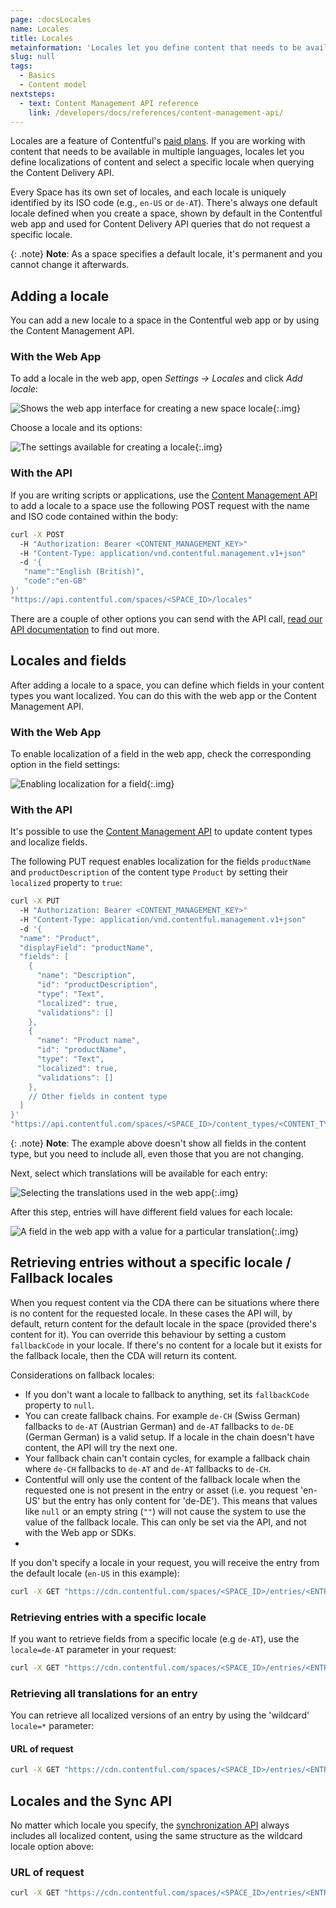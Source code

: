 ```yaml
---
page: :docsLocales
name: Locales
title: Locales
metainformation: 'Locales let you define content that needs to be available in multiple languages.'
slug: null
tags:
  - Basics
  - Content model
nextsteps:
  - text: Content Management API reference
    link: /developers/docs/references/content-management-api/
---
```


Locales are a feature of Contentful's [paid plans](/pricing/). If you are working with content that needs to be available in multiple languages, locales let you define localizations of content and select a specific locale when querying the Content Delivery API.

Every Space has its own set of locales, and each locale is uniquely identified by its ISO code (e.g., `en-US` or `de-AT`). There's always one default locale defined when you create a space, shown by default in the Contentful web app and used for Content Delivery API queries that do not request a specific locale.

{: .note}
**Note**: As a space specifies a default locale, it's permanent and you cannot change it afterwards.

## Adding a locale

You can add a new locale to a space in the Contentful web app or by using the Content Management API.

### With the Web App

To add a locale in the web app, open _Settings -> Locales_ and click _Add locale_:

![Shows the web app interface for creating a new space locale](https://images.contentful.com/tz3n7fnw4ujc/6JdwCfLKtG2gE88oMiWace/6406cea9ef458f45ed5c14da7d577b12/FE1B7BCC-549C-4A13-AF1B-667C5C091EF7.png_dl_1){:.img}

Choose a locale and its options:

![The settings available for creating a locale](https://images.contentful.com/tz3n7fnw4ujc/UtvZezi9kyCWy6q60oOUk/4f94379308d79309a4f6396a277f0917/6B99358A-F73F-49B2-88C3-D334C0133197.png_dl_1){:.img}

### With the API

If you are writing scripts or applications, use the [Content Management API](/developers/docs/references/content-management-api/#/reference/locales) to add a locale to a space use the following POST request with the name and ISO code contained within the body:

~~~bash
curl -X POST
  -H "Authorization: Bearer <CONTENT_MANAGEMENT_KEY>"
  -H "Content-Type: application/vnd.contentful.management.v1+json"
  -d '{
   "name":"English (British)",
   "code":"en-GB"
}'
"https://api.contentful.com/spaces/<SPACE_ID>/locales"
~~~

There are a couple of other options you can send with the API call, [read our API documentation](/developers/docs/references/content-management-api/#/reference/locales/locale-collection/create-a-locale) to find out more.

## Locales and fields

After adding a locale to a space, you can define which fields in your content types you want localized. You can do this with the web app or the Content Management API.

### With the Web App

To enable localization of a field in the web app, check the corresponding option in the field settings:

![Enabling localization for a field](https://images.contentful.com/tz3n7fnw4ujc/1iQFl4rdoOWcu44miI0i8K/e175b4493881efba36bf6cd548c19e1c/74C319EE-B150-4055-A30B-57EE8F49D71D.png_dl_1){:.img}

### With the API

It's possible to use the [Content Management API](/developers/docs/references/content-management-api/#/reference/content-types/content-type) to update content types and localize fields.

The following PUT request enables localization for the fields `productName` and `productDescription` of the content type `Product` by setting their `localized` property to `true`:

~~~bash
curl -X PUT
  -H "Authorization: Bearer <CONTENT_MANAGEMENT_KEY>"
  -H "Content-Type: application/vnd.contentful.management.v1+json"
  -d '{
  "name": "Product",
  "displayField": "productName",
  "fields": [
    {
      "name": "Description",
      "id": "productDescription",
      "type": "Text",
      "localized": true,
      "validations": []
    },
    {
      "name": "Product name",
      "id": "productName",
      "type": "Text",
      "localized": true,
      "validations": []
    },
    // Other fields in content type
  ]
}'
"https://api.contentful.com/spaces/<SPACE_ID>/content_types/<CONTENT_TYPE_ID>"
~~~

{: .note}
**Note**: The example above doesn't show all fields in the content type, but you need to include all, even those that you are not changing.

Next, select which translations will be available for each entry:

![Selecting the translations used in the web app](https://images.contentful.com/tz3n7fnw4ujc/5eOsGAPNTOqU2aOciOcYay/7a1234a51301438ba1faa29bf805d94a/C79DEAF9-5A28-463D-B02C-295B990ED121.png_dl_1){:.img}

After this step, entries will have different field values for each locale:

![A field in the web app with a value for a particular translation](https://images.contentful.com/tz3n7fnw4ujc/3z7lNJMvRmQmqgiWAs8q8a/7452a6c11dc3ce03b648679e0dbc4f4f/5C9A28E3-2E53-4FA3-B79C-60F740170454.png_dl_1){:.img}

## Retrieving entries without a specific locale / Fallback locales

When you request content via the CDA there can be situations where there is no content for the requested locale. In these cases the API will, by default, return content for the default locale in the space (provided there's content for it). You can override this behaviour by setting a custom `fallbackCode` in your locale. If there's no content for a locale but it exists for the fallback locale, then the CDA will return its content.

Considerations on fallback locales:

- If you don't want a locale to fallback to anything, set its `fallbackCode` property to `null`.
- You can create fallback chains. For example `de-CH` (Swiss German) fallbacks to `de-AT` (Austrian German) and `de-AT` fallbacks to `de-DE` (German German) is a valid setup. If a locale in the chain doesn't have content, the API will try the next one.
- Your fallback chain can't contain cycles, for example a fallback chain where `de-CH` fallbacks to `de-AT` and `de-AT` fallbacks to `de-CH`.
- Contentful will only use the content of the fallback locale when the requested one is not present in the entry or asset (i.e. you request 'en-US' but the entry has only content for 'de-DE'). This means that values like `null` or an empty string (`""`) will not cause the system to use the value of the fallback locale. This can only be set via the API, and not with the Web app or SDKs.
-
If you don't specify a locale in your request, you will receive the entry from the default locale (`en-US` in this example):

~~~bash
curl -X GET "https://cdn.contentful.com/spaces/<SPACE_ID>/entries/<ENTRY_ID>?access_token=<CONTENT_DELIVERY_KEY>"
~~~

### Retrieving entries with a specific locale

If you want to retrieve fields from a specific locale (e.g `de-AT`), use the `locale=de-AT` parameter in your request:

~~~bash
curl -X GET "https://cdn.contentful.com/spaces/<SPACE_ID>/entries/<ENTRY_ID>?access_token=<CONTENT_DELIVERY_KEY>&locale=de-AT"
~~~

### Retrieving all translations for an entry

You can retrieve all localized versions of an entry by using the 'wildcard' `locale=*` parameter:

#### URL of request

~~~bash
curl -X GET "https://cdn.contentful.com/spaces/<SPACE_ID>/entries/<ENTRY_ID>?access_token=<CONTENT_DELIVERY_KEY>&locale=*"
~~~

## Locales and the Sync API

No matter which locale you specify, the [synchronization API](/developers/docs/concepts/sync/) always includes all localized content, using the same structure as the wildcard locale option above:

### URL of request

~~~bash
curl -X GET "https://cdn.contentful.com/spaces/<SPACE_ID>/entries/<ENTRY_ID>sync?initial=true?access_token=<CONTENT_DELIVERY_KEY>&locale=de-AT"
~~~
